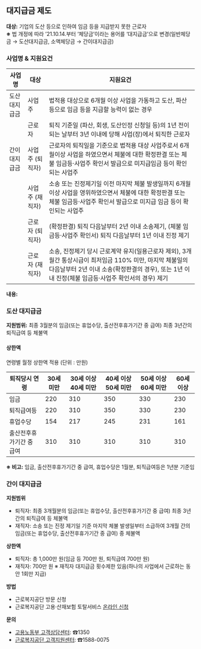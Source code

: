## 대지급금 제도

**대상:** 기업의 도산 등으로 인하여 임금 등을 지급받지 못한 근로자  
**※** 법 개정에 따라 ’21.10.14.부터 ‘체당금’이라는 용어를 ‘대지급금’으로 변경(일반체당금 → 도산대지급금, 소액체당금 → 간이대지급금)

### 사업명 & 지원요건

| 사업명        | 대상   | 지원요건 |
|---------------|--------|----------|
| 도산 대지급금 | 사업주 | 법적용 대상으로 6개월 이상 사업을 가동하고 도산, 파산 등으로 임금 등을 지급할 능력이 없는 경우 |
|               | 근로자 | 퇴직 기준일 (파산, 회생, 도산인정 신청일 등)의 1년 전이 되는 날부터 3년 이내에 당해 사업(장)에서 퇴직한 근로자 |
| 간이 대지급금 | 사업주 (퇴직자) | 근로자의 퇴직일을 기준으로 법적용 대상 사업주로서 6개월이상 사업을 하였으면서 체불에 대한 확정판결 또는 체불 임금등·사업주 확인서 발급으로 미지급임금 등이 확인되는 사업주 |
|               | 사업주 (재직자) | 소송 또는 진정제기일 이전 마지막 체불 발생일까지 6개월이상 사업을 영위하였으면서 체불에 대한 확정판결 또는 체불 임금등·사업주 확인서 발급으로 미지급 임금 등이 확인되는 사업주 |
|               | 근로자 (퇴직자) | (확정판결) 퇴직 다음날부터 2년 이내 소송제기, (체불 임금등·사업주 확인서) 퇴직 다음날부터 1년 이내 진정 제기 |
|               | 근로자 (재직자) | 소송, 진정제기 당시 근로계약 유지(일용근로자 제외), 3개월간 통상시급이 최저임금 110% 미만, 마지막 체불일의 다음날부터 2년 이내 소송(확정판결의 경우), 또는 1년 이내 진정(체불 임금등·사업주 확인서의 경우) 제기 |


**내용:**

### 도산 대지급금

**지원범위:** 최종 3월분의 임금(또는 휴업수당, 출산전후휴가기간 중 급여) 최종 3년간의 퇴직급여 등 체불액 

#### 상한액
연령별 월정 상한액 적용 (단위 : 만원)

| 퇴직당시 연령 | 30세 미만 | 30세 이상 40세 미만 | 40세 이상 50세 미만 | 50세 이상 60세 미만 | 60세 이상 |
|--------------|-----------|--------------------|--------------------|--------------------|-----------|
| 임금         | 220       | 310                | 350                | 330                | 230       |
| 퇴직급여등    | 220       | 310                | 350                | 330                | 230       |
| 휴업수당     | 154       | 217                | 245                | 231                | 161       |
| 출산전후휴가기간 중 급여 | 310       | 310                | 310                | 310                | 310       |

**※ 비고:** 임금, 출산전후휴가기간 중 급여, 휴업수당은 1월분, 퇴직급여등은 1년분 기준임

### 간이 대지급금

**지원범위**
- 퇴직자: 최종 3개월분의 임금(또는 휴업수당, 출산전후휴가기간 중 급여) 최종 3년간의 퇴직급여 등 체불액
- 재직자: 소송 또는 진정 제기일 기준 마지막 체불 발생일부터 소급하여 3개월 간의 임금(또는 휴업수당, 출산전후휴가기간 중 급여) 중 체불액

**상한액**
- 퇴직자: 총 1,000만 원(임금 등 700만 원, 퇴직급여 700만 원)
- 재직자: 700만 원  ※ 재직자 대지급금 횟수제한 있음(하나의 사업에서 근로하는 동안 1회만 지급)

**방법**
- 근로복지공단 방문 신청
- 근로복지공단 고용·산재보험 토탈서비스 [온라인 신청](https://total.comwel.or.kr)

**문의**
- [고용노동부 고객상담센터](http://www.moel.go.kr): ☎1350
- [근로복지공단 고객지원센터](http://www.comwel.or.kr): ☎1588-0075